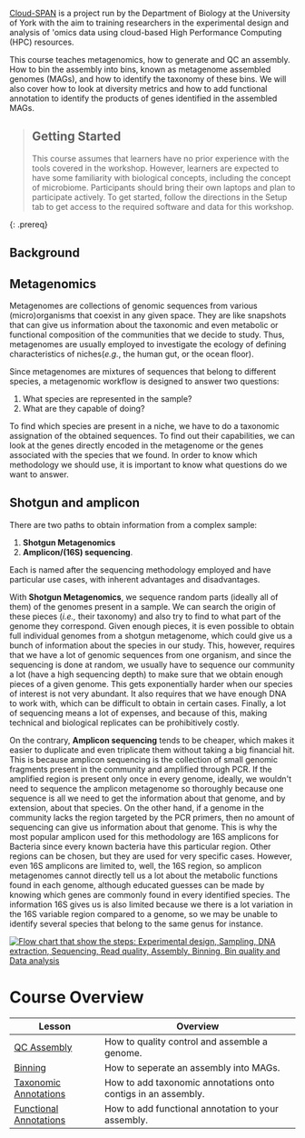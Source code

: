 ---
---
[Cloud-SPAN](https://cloud-span.york.ac.uk) is a project run by the Department of Biology at the University of York with the aim to training researchers in the experimental design and analysis of 'omics data using cloud-based High Performance Computing (HPC) resources.

This course teaches metagenomics, how to generate and QC an assembly. How to bin the assembly into bins, known as metagenome assembled genomes (MAGs), and how to identify the taxonomy of these bins. We will also cover how to look at diversity metrics and how to add functional annotation to identify the products of genes identified in the assembled MAGs. 

> ## Getting Started
>This course assumes that learners have no prior experience with the tools covered in the workshop. However, learners are expected to have some familiarity with biological concepts, including the concept of microbiome. Participants should bring their own laptops and plan to participate actively.
To get started, follow the directions in the Setup tab to get access to the required software and data for this workshop.


>
{: .prereq}

## Background
## Metagenomics
Metagenomes are collections of genomic
sequences from various (micro)organisms that coexist in any
given space. They are like snapshots that can give us information
about the taxonomic and even metabolic or functional composition
of the communities that we decide to study. Thus, metagenomes
are usually employed to investigate the ecology of defining
characteristics of niches(*e.g.*, the human gut, or the ocean floor).

Since metagenomes are mixtures of sequences that belong to different species,
a metagenomic workflow is designed to answer two questions:
1. What species are represented in the sample?
2. What are they capable of doing?

To find which species are present in a niche, we have
to do a taxonomic assignation of the obtained sequences.
To find out their capabilities, we can
look at the genes directly encoded in the metagenome or the
genes associated with the species that we found. In order to
know which methodology we should use, it is important to
know what questions do we want to answer.

## Shotgun and amplicon
There are two paths to obtain information from a complex sample:
1. **Shotgun Metagenomics**  
2. **Amplicon/(16S) sequencing**.

Each is named after the sequencing methodology employed
and have particular use cases, with inherent advantages and disadvantages.

With **Shotgun Metagenomics**, we sequence random parts (ideally all of them) of the
genomes present in a sample. We can search the origin of these
pieces (_i.e.,_ their taxonomy) and also try to find to what
part of the genome they correspond. Given enough pieces, it is even possible
to obtain full individual genomes from a shotgun metagenome,
which could give us a bunch of information about the species
in our study. This, however, requires that we have a lot of genomic
sequences from one organism, and since the sequencing is done at random,
we usually have to sequence our community a lot (have a high sequencing depth)
to make sure that we obtain enough pieces of a given genome. This gets
exponentially harder when our species of interest is not very abundant.
It also requires that we have enough DNA to work with, which can be
difficult to obtain in certain cases. Finally, a lot of sequencing
means a lot of expenses, and because of this, making technical
and biological replicates can be prohibitively costly.   

On the contrary, **Amplicon sequencing** tends to be cheaper,
which makes it easier to duplicate and even triplicate
them without taking a big financial hit. This is because
amplicon sequencing is the collection of small genomic fragments
present in the community and amplified through PCR. If the
amplified region is present only once in every genome, ideally,
we wouldn't need to sequence the amplicon metagenome so thoroughly
because one sequence is all we need to get the information
about that genome, and by extension, about that species. On the other
hand, if a genome in the community lacks the region targeted by the
PCR primers, then no amount of sequencing can give us information
about that genome. This is why the most popular amplicon used for
this methodology are 16S amplicons for Bacteria since every known
bacteria have this particular region. Other regions can be chosen,
but they are used for very specific cases. However, even 16S amplicons
are limited to, well, the 16S region, so amplicon metagenomes cannot
directly tell us a lot about the metabolic functions found in each genome,
although educated guesses can be made by knowing which genes are
commonly found in every identified species. The information 16S gives us
is also limited because we there is a lot variation in the 16S variable
region compared to a genome, so we may be unable to identify several species
that belong to the same genus for instance.

<a href="{{ page.root }}/fig/03-01-01.png">
  <img src="{{ page.root }}/fig/03-01-01.png" alt="Flow chart that show the steps: Experimental design, Sampling, DNA extraction, Sequencing, Read quality, Assembly, Binning, Bin quality and Data analysis " />
</a>

# Course Overview

| Lesson                     | Overview |
| -------------------------- | ---------|
| [QC Assembly](https://cloud-span.github.io/metagenomics01-qc-assembly/) | How to quality control and assemble a genome.|
| [Binning](https://cloud-span.github.io/metagenomics02-binning/)| How to seperate an assembly into MAGs. |
| [Taxonomic Annotations](https://cloud-span.github.io/metagenomics03-taxonomic-anno/) | How to add taxonomic annotations onto contigs in an assembly. |
| [Functional Annotations](https://cloud-span.github.io/metagenomics04-functional-anno/) | How to add functional annotation to your assembly. |

